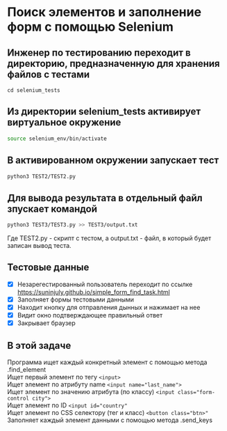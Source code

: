 # Поиск элементов и заполнение форм с помощью Selenium

## Инженер по тестированию переходит в директорию, предназначенную для хранения файлов с тестами
```
cd selenium_tests
```
## Из директории selenium_tests активирует виртуальное окружение
```sh
source selenium_env/bin/activate
```
## В активированном окружении запускает тест 
```sh
python3 TEST2/TEST2.py
```
## Для вывода результата в отдельный файл зпускает командой 
```sh
python3 TEST3/TEST3.py >> TEST3/output.txt
```
Где TEST2.py -  скрипт с тестом, а output.txt - файл, в который будет записан вывод теста.

## Тестовые данные
- [x] Незарегестированный пользователь переходит по ссылке https://suninjuly.github.io/simple_form_find_task.html
- [x] Заполняет формы тестовыми данными
- [x] Находит кнопку для отправления дынных и нажимает на нее
- [x] Видит окно подтверждающее правильный ответ
- [x] Закрывает браузер 

## В этой задаче
Программа ищет каждый конкретный элемент с помощью метода .find_element\
Ищет первый элемент по тегу ```<input>```\
Ищет элемент по атрибуту name ```<input name="last_name">```\
Ищет элемент по значению атрибута (по классу) ```<input class="form-control city">```\
Ищет элемент по ID ```<input id="country"```\
Ищет элемент по CSS селектору (тег и класс) ```<button class="btn>"```\
Заполняет каждый элемент данными с помощью метода .send_keys
